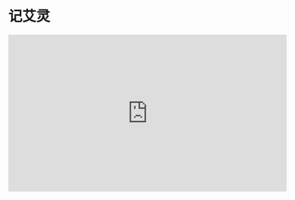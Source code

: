 <h1>记艾灵</h1>

<iframe width="560" height="315" src="https://www.youtube.com/embed/agW6ouEBfXs" frameborder="0" allow="accelerometer; autoplay; encrypted-media; gyroscope; picture-in-picture" allowfullscreen></iframe>
